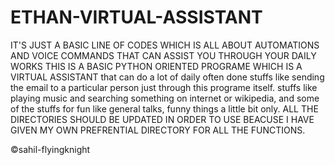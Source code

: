 # ETHAN-VIRTUAL-ASSISTANT
IT'S JUST A BASIC LINE OF CODES WHICH IS ALL ABOUT AUTOMATIONS AND VOICE COMMANDS THAT CAN ASSIST YOU THROUGH YOUR DAILY WORKS 
THIS IS A BASIC PYTHON ORIENTED PROGRAME WHICH IS A VIRTUAL ASSISTANT
that can do a lot of daily often done stuffs like sending the email to a particular person just through this programe itself.
stuffs like playing music and searching something on internet or wikipedia, and some of the stuffs for fun like general talks,
funny things a little bit only.
ALL THE DIRECTORIES SHOULD BE UPDATED IN ORDER TO USE BEACUSE I HAVE GIVEN MY OWN PREFRENTIAL DIRECTORY FOR ALL THE FUNCTIONS.

©sahil-flyingknight
